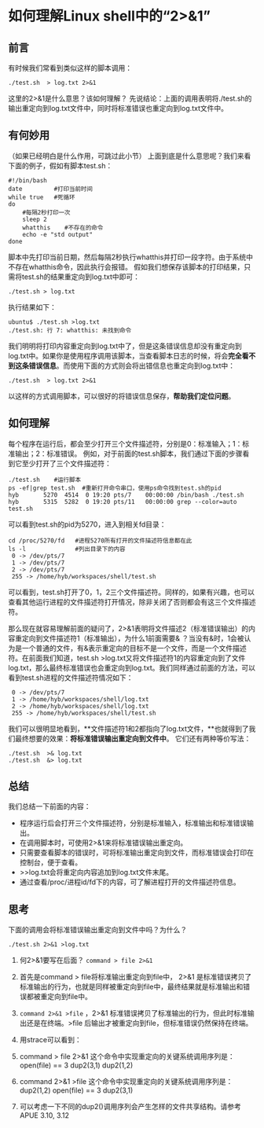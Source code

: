 # 如何理解Linux shell中的“2>&1”

## 前言

有时候我们常看到类似这样的脚本调用：

```text
./test.sh  > log.txt 2>&1
```

这里的2>&1是什么意思？该如何理解？
先说结论：上面的调用表明将./test.sh的输出重定向到log.txt文件中，同时将标准错误也重定向到log.txt文件中。

## **有何妙用**

（如果已经明白是什么作用，可跳过此小节）
上面到底是什么意思呢？我们来看下面的例子，假如有脚本test.sh：

```text
#!/bin/bash
date         #打印当前时间
while true   #死循环
do
    #每隔2秒打印一次
    sleep 2
    whatthis    #不存在的命令
    echo -e "std output"
done
```

脚本中先打印当前日期，然后每隔2秒执行whatthis并打印一段字符。由于系统中不存在whatthis命令，因此执行会报错。
假如我们想保存该脚本的打印结果，只需将test.sh的结果重定向到log.txt中即可：

```text
./test.sh > log.txt
```

执行结果如下：

```text
ubuntu$ ./test.sh >log.txt
./test.sh: 行 7: whatthis: 未找到命令
```

我们明明将打印内容重定向到log.txt中了，但是这条错误信息却没有重定向到log.txt中。如果你是使用程序调用该脚本，当查看脚本日志的时候，将会**完全看不到这条错误信息**。而使用下面的方式则会将出错信息也重定向到log.txt中：

```text
./test.sh  > log.txt 2>&1
```

以这样的方式调用脚本，可以很好的将错误信息保存，**帮助我们定位问题**。

## **如何理解**

每个程序在运行后，都会至少打开三个文件描述符，分别是0：标准输入；1：标准输出；2：标准错误。
例如，对于前面的test.sh脚本，我们通过下面的步骤看到它至少打开了三个文件描述符：

```text
./test.sh    #运行脚本
ps -ef|grep test.sh  #重新打开命令串口，使用ps命令找到test.sh的pid
hyb       5270  4514  0 19:20 pts/7    00:00:00 /bin/bash ./test.sh
hyb       5315  5282  0 19:20 pts/11   00:00:00 grep --color=auto test.sh
```

可以看到test.sh的pid为5270，进入到相关fd目录：

```text
cd /proc/5270/fd   #进程5270所有打开的文件描述符信息都在此
ls -l              #列出目录下的内容
 0 -> /dev/pts/7
 1 -> /dev/pts/7
 2 -> /dev/pts/7
 255 -> /home/hyb/workspaces/shell/test.sh
```

可以看到，test.sh打开了0，1，2三个文件描述符。同样的，如果有兴趣，也可以查看其他运行进程的文件描述符打开情况，除非关闭了否则都会有这三个文件描述符。

那么现在就容易理解前面的疑问了，2>&1表明将文件描述2（标准错误输出）的内容重定向到文件描述符1（标准输出），为什么1前面需要&  ？当没有&时，1会被认为是一个普通的文件，有&表示重定向的目标不是一个文件，而是一个文件描述符。在前面我们知道，test.sh >log.txt又将文件描述符1的内容重定向到了文件log.txt，那么最终标准错误也会重定向到log.txt。我们同样通过前面的方法，可以看到test.sh进程的文件描述符情况如下：

```text
 0 -> /dev/pts/7
 1 -> /home/hyb/workspaces/shell/log.txt
 2 -> /home/hyb/workspaces/shell/log.txt
 255 -> /home/hyb/workspaces/shell/test.sh
```

我们可以很明显地看到，**文件描述符1和2都指向了log.txt文件，**也就得到了我们最终想要的效果：**将标准错误输出重定向到文件中**。
它们还有两种等价写法：

```text
./test.sh  >& log.txt
./test.sh  &> log.txt
```

## **总结**

我们总结一下前面的内容：

- 程序运行后会打开三个文件描述符，分别是标准输入，标准输出和标准错误输出。
- 在调用脚本时，可使用2>&1来将标准错误输出重定向。
- 只需要查看脚本的错误时，可将标准输出重定向到文件，而标准错误会打印在控制台，便于查看。
- \>>log.txt会将重定向内容追加到log.txt文件末尾。
- 通过查看/proc/进程id/fd下的内容，可了解进程打开的文件描述符信息。

## **思考**

下面的调用会将标准错误输出重定向到文件中吗？为什么？

```text
./test.sh 2>&1 >log.txt 
```

1. 何2>&1要写在后面？ `command > file 2>&1`
2. 首先是command > file将标准输出重定向到file中， 2>&1 是标准错误拷贝了标准输出的行为，也就是同样被重定向到file中，最终结果就是标准输出和错误都被重定向到file中。
3. `command 2>&1 >file` ，2>&1 标准错误拷贝了标准输出的行为，但此时标准输出还是在终端。>file 后输出才被重定向到file，但标准错误仍然保持在终端。

4. 用strace可以看到：

5. command > file 2>&1
   这个命令中实现重定向的关键系统调用序列是：
   open(file) == 3
   dup2(3,1)
   dup2(1,2)

6. command 2>&1 >file
   这个命令中实现重定向的关键系统调用序列是：
   dup2(1,2)
   open(file) == 3
   dup2(3,1)

7. 可以考虑一下不同的dup2()调用序列会产生怎样的文件共享结构。请参考APUE 3.10, 3.12 